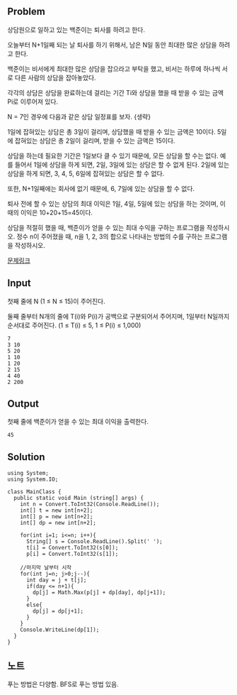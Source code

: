 ## Problem
상담원으로 일하고 있는 백준이는 퇴사를 하려고 한다.

오늘부터 N+1일째 되는 날 퇴사를 하기 위해서, 남은 N일 동안 최대한 많은 상담을 하려고 한다.

백준이는 비서에게 최대한 많은 상담을 잡으라고 부탁을 했고, 비서는 하루에 하나씩 서로 다른 사람의 상담을 잡아놓았다.

각각의 상담은 상담을 완료하는데 걸리는 기간 Ti와 상담을 했을 때 받을 수 있는 금액 Pi로 이루어져 있다.

N = 7인 경우에 다음과 같은 상담 일정표를 보자.
{생략}

1일에 잡혀있는 상담은 총 3일이 걸리며, 상담했을 때 받을 수 있는 금액은 10이다. 5일에 잡혀있는 상담은 총 2일이 걸리며, 받을 수 있는 금액은 15이다.

상담을 하는데 필요한 기간은 1일보다 클 수 있기 때문에, 모든 상담을 할 수는 없다. 예를 들어서 1일에 상담을 하게 되면, 2일, 3일에 있는 상담은 할 수 없게 된다. 2일에 있는 상담을 하게 되면, 3, 4, 5, 6일에 잡혀있는 상담은 할 수 없다.

또한, N+1일째에는 회사에 없기 때문에, 6, 7일에 있는 상담을 할 수 없다.

퇴사 전에 할 수 있는 상담의 최대 이익은 1일, 4일, 5일에 있는 상담을 하는 것이며, 이때의 이익은 10+20+15=45이다.

상담을 적절히 했을 때, 백준이가 얻을 수 있는 최대 수익을 구하는 프로그램을 작성하시오.
정수 n이 주어졌을 때, n을 1, 2, 3의 합으로 나타내는 방법의 수를 구하는 프로그램을 작성하시오.

[문제링크](https://www.acmicpc.net/problem/14501)

## Input
첫째 줄에 N (1 ≤ N ≤ 15)이 주어진다.

둘째 줄부터 N개의 줄에 T(i)와 P(i)가 공백으로 구분되어서 주어지며, 1일부터 N일까지 순서대로 주어진다. (1 ≤ T(i) ≤ 5, 1 ≤ P(i) ≤ 1,000)
```
7
3 10
5 20
1 10
1 20
2 15
4 40
2 200
```

## Output
첫째 줄에 백준이가 얻을 수 있는 최대 이익을 출력한다.
```
45
```

## Solution
```
using System;
using System.IO;

class MainClass {
  public static void Main (string[] args) {
    int n = Convert.ToInt32(Console.ReadLine());
    int[] t = new int[n+2];
    int[] p = new int[n+2];
    int[] dp = new int[n+2];

    for(int i=1; i<=n; i++){
      String[] s = Console.ReadLine().Split(' ');
      t[i] = Convert.ToInt32(s[0]);
      p[i] = Convert.ToInt32(s[1]);
    
    //마지막 날부터 시작
    for(int j=n; j>0;j--){
      int day = j + t[j];
      if(day <= n+1){
        dp[j] = Math.Max(p[j] + dp[day], dp[j+1]);
      }
      else{
        dp[j] = dp[j+1];
      }
    }
    Console.WriteLine(dp[1]);
  }
}
```

## 노트
푸는 방법은 다양함. BFS로 푸는 방법 있음.